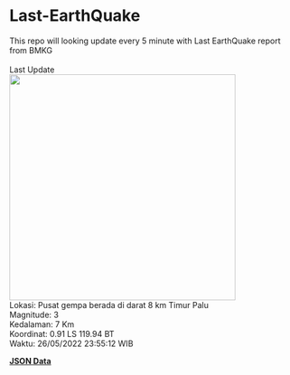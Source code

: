 # Last-EarthQuake
This repo will looking update every 5 minute with Last EarthQuake report from BMKG
<br>
<br>
Last Update
<br>
<img src="https://ews.bmkg.go.id/TEWS/data/20220526235512.mmi.jpg" width="400"/>
<br>
Lokasi: Pusat gempa berada di darat 8 km Timur Palu <br>
Magnitude: 3 <br>
Kedalaman: 7 Km <br>
Koordinat: 0.91 LS 119.94 BT <br>
Waktu: 26/05/2022 23:55:12 WIB <br>

<a href="./data/data.json">**JSON Data**</a>
